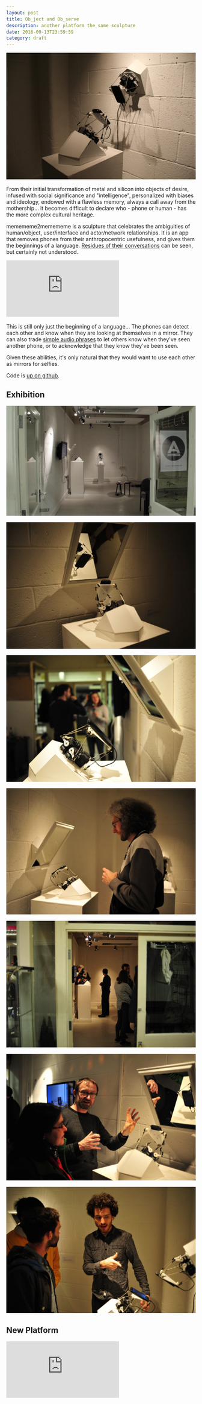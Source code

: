 ```yaml
---
layout: post
title: Ob_ject and Ob_serve 
description: another platform the same sculpture
date: 2016-09-13T23:59:59
category: draft
---
```

![](/assets/posts/ob-ject-ob-serve/meme2meme.jpg)

From their initial transformation of metal and silicon into objects of desire, infused with social significance and "intelligence", personalized with biases and ideology, endowed with a flawless memory, always a call away from the mothership... it becomes difficult to declare who - phone or human - has the more complex cultural heritage.

memememe2memememe is a sculpture that celebrates the ambiguities of human/object, user/interface and actor/network relationships. It is an app that removes phones from their anthropocentric usefulness, and gives them the beginnings of a language. [Residues of their conversations](http://memememe2memememe.tumblr.com/) can be seen, but certainly not understood.

<div class="video-wrapper video-wrapper-16x9">
  <iframe src="https://player.vimeo.com/video/121315652" frameborder="0" webkitallowfullscreen="" mozallowfullscreen="" allowfullscreen=""></iframe>
</div>

This is still only just the beginning of a language... The phones can detect each other and know when they are looking at themselves in a mirror. They can also trade [simple audio phrases](/post/making-these-things-talk/) to let others know when they've seen another phone, or to acknowledge that they know they've been seen.

Given these abilities, it's only natural that they would want to use each other as mirrors for selfies.

Code is [up on github](https://github.com/thiagohersan/memememe/tree/memememe2memememe).

## Exhibition 

![](/assets/posts/ob-ject-ob-serve/small-view.jpg)

![](/assets/posts/ob-ject-ob-serve/memememe-selfie1.jpg)

![](/assets/posts/ob-ject-ob-serve/memememe-selfie2.jpg)

![](/assets/posts/ob-ject-ob-serve/public-meme1.jpg)

![](/assets/posts/ob-ject-ob-serve/public-meme2.jpg)

![](/assets/posts/ob-ject-ob-serve/public-meme3.jpg)

![](/assets/posts/ob-ject-ob-serve/public-meme4.jpg)

## New Platform

<div class="video-wrapper video-wrapper-16x9">
  <iframe frameborder="0" allowFullScreen webkitallowfullscreen mozallowfullscreen src="https://gallery.autodesk.com/fusion360/projects/76309/assets/252809/embed"></iframe>
</div>
